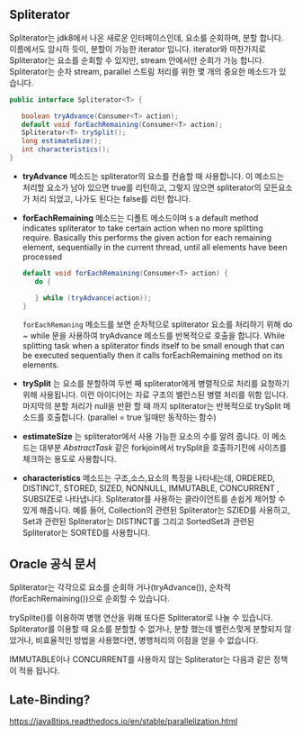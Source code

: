 ## Spliterator


Spliterator는 jdk8에서 나온 새로운 인터페이스인데, 요소를 순회하며, 분할 합니다. 이름에서도 암시하 듯이, 분할이 가능한 iterator 입니다. iterator와 마찬가지로 Spliterator는 요소를 순회할 수 있지만, stream 안에서만 순회가 가능 합니다.  Spliterator는 순차 stream, parallel 스트림 처리를 위한 몇 개의 중요한 메소드가 있습니다.

```java
public interface Spliterator<T> {

   boolean tryAdvance(Consumer<T> action);
   default void forEachRemaining(Consumer<T> action);
   Spliterator<T> trySplit();
   long estimateSize();
   int characteristics();
}
```

- **tryAdvance** 메소드는 spliterator의 요소를 컨슘할 때 사용합니다. 이 메소드는 처리할 요소가 남아 있으면 true를 리턴하고, 그렇지 않으면 spliterator의 모든요소가 처리 되었고, 나가도 된다는 false를 리턴 합니다.

- **forEachRemaining** 메소드는 디폴트 메소드이며 s a default method indicates spliterator to take certain action when no more splitting require. Basically this performs the given action for each remaining element, sequentially in the current thread, until all elements have been processed

  ```java
  default void forEachRemaining(Consumer<T> action) {
     do {
  
     } while (tryAdvance(action));
  }
  ```

  `forEachRemaning` 메소드를 보면 순차적으로 spliterator 요소를 처리하기 위해 do ~ while 문을 사용하여 tryAdvance 메소드를 반복적으로 호출을 합니다. While splitting task when a spliterator finds itself to be small enough that can be executed sequentially then it calls forEachRemaining method on its elements.
  
- **trySplit** 는 요소를 분할하여 두번 째 spliterator에게 병렬적으로 처리를 요청하기 위해 사용됩니다. 이런 아이디어는 자료 구조의 밸런스된 병렬 처리를 위함 입니다.  마지막의 분할 처리가 null을 반환 할 때 까지 spliterator는 반복적으로 trySplit 메소드를 호출합니다.  (parallel = true 일때만 동작하는 함수)

- **estimateSize** 는 spliterator에서 사용 가능한 요소의 수를 알려 줍니다. 이 메소드는 대부분 *AbstractTask* 같은 forkjoin에서 trySplit을 호출하기전에 사이즈를 체크하는 용도로 사용합니다.

- **characteristics** 메소드는 구조,소스,요소의 특징을 나타내는데, ORDERED, DISTINCT, STORED, SIZED, NONNULL, IMMUTABLE, CONCURRENT , SUBSIZE로 나타냅니다. Spliterator를 사용하는 클라이언트를 손쉽게 제어할 수 있게 해줍니다. 예를 들어, Collection의 관련된 Spliterator는 SZIED를 사용하고, Set과 관련된 Spliterator는 DISTINCT를 그리고 SortedSet과 관련된 Spliterator는 SORTED를 사용합니다.



## Oracle 공식 문서

Spliterator는 각각으로 요소를 순회하 거나(tryAdvance()), 순차적(forEachRemaining())으로 순회할 수 있습니다. 

trySplite()를 이용하여 병행 연산을 위해 또다른 Spliterator로 나눌 수 있습니다. Spliterator를 이용할 때 요소를 분할할 수 없거나, 분할 했는데 밸런스맞게 분할되지 않았거나, 비효율적인 방법을 사용했다면, 병행처리의 이점을 얻을 수 없습니다.

IMMUTABLE이나 CONCURRENT를 사용하지 않는 Spliterator는 다음과 같은 정책이 적용 됩니다. 





## Late-Binding?



https://java8tips.readthedocs.io/en/stable/parallelization.html
